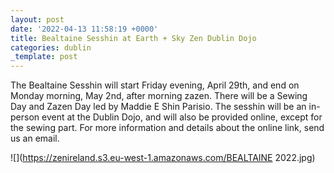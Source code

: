 ```yaml
---
layout: post
date: '2022-04-13 11:58:19 +0000'
title: Bealtaine Sesshin at Earth + Sky Zen Dublin Dojo
categories: dublin
_template: post
---
```


The Bealtaine Sesshin will start Friday evening, April 29th, and end on Monday morning, May 2nd, after morning zazen. There will be a Sewing Day and Zazen Day led by Maddie E Shin Parisio. The sesshin will be an in-person event at the Dublin Dojo, and will also be provided online, except for the sewing part. For more information and details about the online link, send us an email.

![](https://zenireland.s3.eu-west-1.amazonaws.com/BEALTAINE 2022.jpg)
